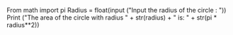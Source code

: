 From math import pi
Radius = float(input ("Input the radius of the circle : "))
Print ("The area of the circle with radius " + str(radius) + " is: " + str(pi * radius**2))
